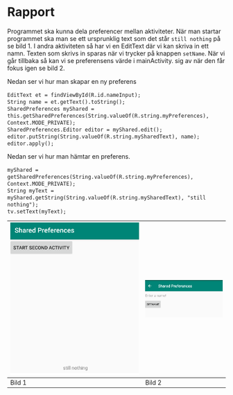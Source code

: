 
# Rapport

Programmet ska kunna dela preferencer mellan aktiviteter. När man startar programmet
ska man se ett ursprunklig text som det står `still nothing` på se bild 1.
I andra aktiviteten så har vi en EditText där vi kan skriva in ett namn. 
Texten som skrivs in sparas när vi trycker på knappen `setName`. När vi går tillbaka så kan vi se preferensens värde i mainActivity. 
sig av när den får fokus igen se bild 2.

Nedan ser vi hur man skapar en ny preferens
```
EditText et = findViewById(R.id.nameInput);
String name = et.getText().toString();
SharedPreferences myShared = this.getSharedPreferences(String.valueOf(R.string.myPreferences), Context.MODE_PRIVATE);
SharedPreferences.Editor editor = myShared.edit();
editor.putString(String.valueOf(R.string.mySharedText), name);
editor.apply();
```

Nedan ser vi hur man hämtar en preferens.
```
myShared = getSharedPreferences(String.valueOf(R.string.myPreferences), Context.MODE_PRIVATE);
String myText = myShared.getString(String.valueOf(R.string.mySharedText), "still nothing");
tv.setText(myText);
```

| ![First activity screenshot](ss1.png) | ![second activity screenshot](ss2.png) |
| ------------ | ------------------- |
| Bild 1 | Bild 2 |
